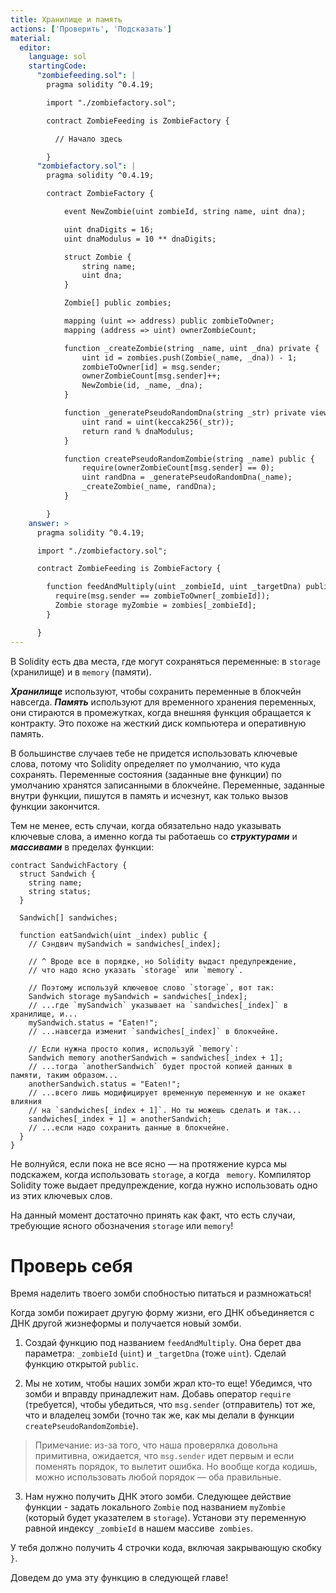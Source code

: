 ```yaml
---
title: Хранилище и память
actions: ['Проверить', 'Подсказать']
material:
  editor:
    language: sol
    startingCode:
      "zombiefeeding.sol": |
        pragma solidity ^0.4.19;

        import "./zombiefactory.sol";

        contract ZombieFeeding is ZombieFactory {

          // Начало здесь

        }
      "zombiefactory.sol": |
        pragma solidity ^0.4.19;

        contract ZombieFactory {

            event NewZombie(uint zombieId, string name, uint dna);

            uint dnaDigits = 16;
            uint dnaModulus = 10 ** dnaDigits;

            struct Zombie {
                string name;
                uint dna;
            }

            Zombie[] public zombies;

            mapping (uint => address) public zombieToOwner;
            mapping (address => uint) ownerZombieCount;

            function _createZombie(string _name, uint _dna) private {
                uint id = zombies.push(Zombie(_name, _dna)) - 1;
                zombieToOwner[id] = msg.sender;
                ownerZombieCount[msg.sender]++;
                NewZombie(id, _name, _dna);
            }

            function _generatePseudoRandomDna(string _str) private view returns (uint) {
                uint rand = uint(keccak256(_str));
                return rand % dnaModulus;
            }

            function createPseudoRandomZombie(string _name) public {
                require(ownerZombieCount[msg.sender] == 0);
                uint randDna = _generatePseudoRandomDna(_name);
                _createZombie(_name, randDna);
            }

        }
    answer: >
      pragma solidity ^0.4.19;

      import "./zombiefactory.sol";

      contract ZombieFeeding is ZombieFactory {

        function feedAndMultiply(uint _zombieId, uint _targetDna) public {
          require(msg.sender == zombieToOwner[_zombieId]);
          Zombie storage myZombie = zombies[_zombieId];
        }

      }
---
```


В Solidity есть два места, где могут сохраняться переменные: в `storage` (хранилище) и в `memory` (памяти).

**_Хранилище_** используют, чтобы сохранить переменные в блокчейн навсегда. **_Память_** используют для временного хранения переменных, они стираются в промежутках, когда внешняя функция обращается к контракту. Это похоже на жесткий диск компьютера и оперативную память. 

В большинстве случаев тебе не придется использовать ключевые слова, потому что Solidity определяет по умолчанию, что куда сохранять. Переменные состояния (заданные вне функции) по умолчанию хранятся записанными в блокчейне. Переменные, заданные внутри функции, пишутся в память и исчезнут, как только вызов функции закончится. 

Тем не менее, есть случаи, когда обязательно надо указывать ключевые слова, а именно когда ты работаешь со **_структурами_** и **_массивами_** в пределах функции: 

```
contract SandwichFactory {
  struct Sandwich {
    string name;
    string status;
  }

  Sandwich[] sandwiches;

  function eatSandwich(uint _index) public {
    // Сэндвич mySandwich = sandwiches[_index];

    // ^ Вроде все в порядке, но Solidity выдаст предупреждение, 
    // что надо ясно указать `storage` или `memory`.

    // Поэтому используй ключевое слово `storage`, вот так: 
    Sandwich storage mySandwich = sandwiches[_index];
    // ...где `mySandwich` указывает на `sandwiches[_index]` в хранилище, и...
    mySandwich.status = "Eaten!";
    // ...навсегда изменит `sandwiches[_index]` в блокчейне.

    // Если нужна просто копия, используй `memory`:
    Sandwich memory anotherSandwich = sandwiches[_index + 1];
    // ...тогда `anotherSandwich` будет простой копией данных в памяти, таким образом... 
    anotherSandwich.status = "Eaten!";
    // ...всего лишь модифицирует временную переменную и не окажет влияния
    // на `sandwiches[_index + 1]`. Но ты можешь сделать и так... 
    sandwiches[_index + 1] = anotherSandwich;
    // ...если надо сохранить данные в блокчейне.
  }
}
```

Не волнуйся, если пока не все ясно — на протяжение курса мы подскажем, когда использовать `storage`, а когда ` memory`. Компилятор Solidity тоже выдает предупреждение, когда нужно использовать одно из этих ключевых слов.

На данный момент достаточно принять как факт, что есть случаи, требующие ясного обозначения `storage` или `memory`! 

# Проверь себя

Время наделить твоего зомби спобностью питаться и размножаться! 

Когда зомби пожирает другую форму жизни, его ДНК объединяется с ДНК другой жизнеформы и получается новый зомби. 

1. Создай функцию под названием `feedAndMultiply`. Она берет два параметра: `_zombieId` (`uint`) и `_targetDna` (тоже `uint`). Сделай функцию открытой `public`.

2. Мы не хотим, чтобы наших зомби жрал кто-то еще! Убедимся, что зомби и вправду принадлежит нам. Добавь оператор `require` (требуется), чтобы убедиться, что `msg.sender` (отправитель) тот же, что и владелец зомби (точно так же, как мы делали в функции `createPseudoRandomZombie`).

 > Примечание: из-за того, что наша проверялка довольна примитивна, ожидается, что `msg.sender` идет первым и если поменять порядок, то вылетит ошибка. Но вообще когда кодишь, можно использовать любой порядок — оба правильные.

3. Нам нужно получить ДНК этого зомби. Следующее действие функции - задать локального `Zombie` под названием `myZombie` (который будет указателем в `storage`). Установи эту переменную равной индексу `_zombieId` в нашем массиве` zombies`.

У тебя должно получить 4 строчки кода, включая закрывающую скобку `}`. 

Доведем до ума эту функцию в следующей главе!
